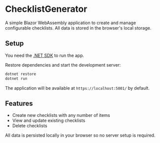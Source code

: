 # ChecklistGenerator

A simple Blazor WebAssembly application to create and manage configurable checklists. All data is stored in the browser's local storage.

## Setup

You need the [.NET SDK](https://dotnet.microsoft.com/download) to run the app.

Restore dependencies and start the development server:

```bash
dotnet restore
dotnet run
```

The application will be available at `https://localhost:5001/` by default.

## Features

- Create new checklists with any number of items
- View and update existing checklists
- Delete checklists

All data is persisted locally in your browser so no server setup is required.
